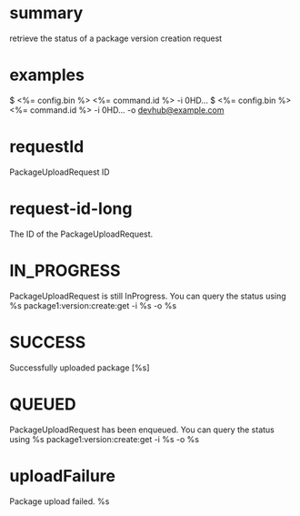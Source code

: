 # summary

retrieve the status of a package version creation request

# examples

$ <%= config.bin %> <%= command.id %> -i 0HD...
$ <%= config.bin %> <%= command.id %> -i 0HD... -o devhub@example.com

# requestId

PackageUploadRequest ID

# request-id-long

The ID of the PackageUploadRequest.

# IN_PROGRESS

PackageUploadRequest is still InProgress. You can query the status using
%s package1:version:create:get -i %s -o %s

# SUCCESS

Successfully uploaded package [%s]

# QUEUED

PackageUploadRequest has been enqueued. You can query the status using
%s package1:version:create:get -i %s -o %s

# uploadFailure

Package upload failed.
%s
